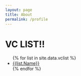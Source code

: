 ```yaml
---
layout: page
title: About
permalink: /profile
---
```


<h1>VC LIST!!</h1>

<ul>
{% for list in site.data.vclist %}
  <li><a href="mynewsite/_site/vclist/gentry-venture-partners">{{list.Name}}</a></li>
{% endfor %}
</ul>
